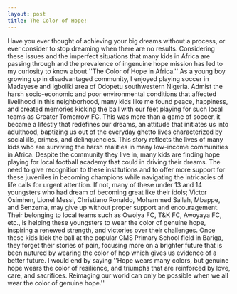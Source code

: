 ```yaml
---
layout: post
title: The Color of Hope!
---
```


 Have you ever thought of achieving your big dreams without a process, or ever consider to stop dreaming when there are no results. Considering these issues and the imperfect situations that many kids in Africa are passing through and the prevalence of ingenuine hope mission has led to my curiosity to know about ''The Color of Hope in Africa.'' 
 As a young boy growing up in disadvantaged community, I enjoyed playing soccer in Madayese and Igboliki area of Odopetu southwestern Nigeria. Admist the harsh socio-economic and poor environmental conditions that affected livelihood in this neighborhood, many kids like me found peace, happiness, and created memories kicking the ball with our feet playing for such local teams as Greater Tomorrow FC. This was more than a game of soccer, it became a lifestly that redefines our dreams, an attitude that initiates us into adulthood, baptizing us out of the everyday ghetto lives characterized  by social ills, crimes, and delinquencies.
 This story reflects the lives of many kids who are surviving the harsh realities in many low-income communities in Africa. Despite the community they live in, many kids are finding hope playing for local football academy that could in driving their dreams. The need to give recognition to these institutions and to offer more support for these juveniles in becoming champions while navigating the intricacies of life calls for urgent attention. If not, many of these under 13 and 14 youngsters who had dream of becoming great like their idols; Victor Osimhen, Lionel Messi, Christiano Ronaldo, Mohammed Sallah, Mbappe, and Benzema, may give up without proper support and encouragement. Their belonging to local teams such as Owoiya FC, T&K FC, Awoyaya FC, etc., is helping these youngsters to wear the color of genuine hope, inspiring a renewed strength, and victories over their challenges. Once these kids kick the ball at the popular CMS Primary School field in Bariga, they forget their stories of pain, focusing more on a brighter future that is been nutured by wearing the color of hop which gives us evidence of a better future. 
 I would end by saying ''Hope wears many colors, but genuine hope wears the color of resilience, and triumphs that are reinforced by love, care, and sacrifices. Reimaging our world can only be possible when we all wear the color of genuine hope.'' 
 
